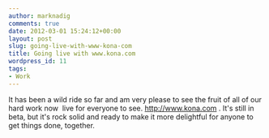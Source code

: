 ```yaml
---
author: marknadig
comments: true
date: 2012-03-01 15:24:12+00:00
layout: post
slug: going-live-with-www-kona-com
title: Going live with www.kona.com
wordpress_id: 11
tags:
- Work
---
```


It has been a wild ride so far and am very please to see the fruit of all of our hard work now  live for everyone to see. http://www.kona.com . It's still in beta, but it's rock solid and ready to make it more delightful for anyone to get things done, together.
